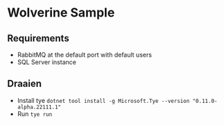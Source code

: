 # Wolverine Sample

## Requirements
 - RabbitMQ at the default port with default users
 - SQL Server instance

## Draaien
 - Install tye `dotnet tool install -g Microsoft.Tye --version "0.11.0-alpha.22111.1"`
 - Run `tye run`